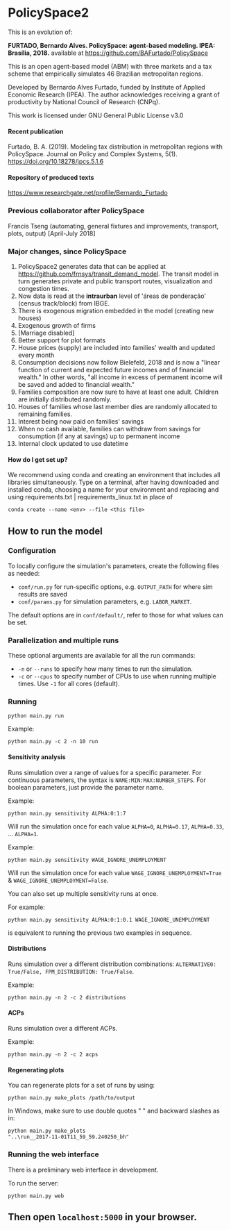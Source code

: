 # PolicySpace2

This is an evolution of:

**FURTADO, Bernardo Alves. PolicySpace: agent-based modeling. IPEA: Brasília, 2018.** available at https://github.com/BAFurtado/PolicySpace

This is an open agent-based model (ABM) with three markets and a tax scheme that empirically simulates 46 Brazilian
metropolitan regions.

Developed by Bernardo Alves Furtado, funded by Institute of Applied Economic Research (IPEA).
The author acknowledges receiving a grant of productivity by National Council of Research (CNPq).

This work is licensed under GNU General Public License v3.0

#### Recent publication

Furtado, B. A. (2019). Modeling tax distribution in metropolitan regions with PolicySpace. Journal on Policy and Complex Systems, 5(1). https://doi.org/10.18278/jpcs.5.1.6

#### Repository of produced texts
https://www.researchgate.net/profile/Bernardo_Furtado

### Previous collaborator after PolicySpace
Francis Tseng (automating, general fixtures and improvements, transport, plots, output) [April-July 2018]

### Major changes, since PolicySpace

1. PolicySpace2 generates data that can be applied at https://github.com/frnsys/transit_demand_model. 
The transit model in turn generates private and public transport routes, visualization and congestion times.
2. Now data is read at the **intraurban** level of 'áreas de ponderação' (census track/block) from IBGE.
3. There is exogenous migration embedded in the model (creating new houses)
4. Exogenous growth of firms
5. [Marriage disabled]
6. Better support for plot formats
7. House prices (supply) are included into families' wealth and updated every month
8. Consumption decisions now follow Bielefeld, 2018 and is now a 
"linear function of current and expected future incomes and of financial wealth." In other words, 
"all income in excess of permanent income will be saved and added to financial wealth."
9. Families composition are now sure to have at least one adult. Children are initially distributed randomly.
10. Houses of families whose last member dies are randomly allocated to remaining families.
11. Interest being now paid on families' savings
12. When no cash available, families can withdraw from savings for consumption (if any at savings) 
up to permanent income
13. Internal clock updated to use datetime

#### How do I get set up?

We recommend using conda  and creating an environment that includes all libraries simultaneously.
Type on a terminal, after having downloaded and installed conda, choosing a name for your environment and replacing 
<env> and using requirements.txt | requirements_linux.txt in place of <this file>

`conda create --name <env> --file <this file>`

## How to run the model ##

### Configuration

To locally configure the simulation's parameters, create the following files as needed:

- `conf/run.py` for run-specific options, e.g. `OUTPUT_PATH` for where sim results are saved
- `conf/params.py` for simulation parameters, e.g. `LABOR_MARKET`.

The default options are in `conf/default/`, refer to those for what values can be set.

### Parallelization and multiple runs

These optional arguments are available for all the run commands:

- `-n` or `--runs` to specify how many times to run the simulation.
- `-c` or `--cpus` to specify number of CPUs to use when running multiple times. Use `-1` for all cores (default).

### Running

```
python main.py run
```

Example:

```
python main.py -c 2 -n 10 run
```

#### Sensitivity analysis

Runs simulation over a range of values for a specific parameter. For continuous parameters, the syntax is
`NAME:MIN:MAX:NUMBER_STEPS`. For boolean parameters, just provide the parameter name.

Example:

```
python main.py sensitivity ALPHA:0:1:7
```

Will run the simulation once for each value `ALPHA=0`, `ALPHA=0.17`, `ALPHA=0.33`, ... `ALPHA=1`.

Example:

```
python main.py sensitivity WAGE_IGNORE_UNEMPLOYMENT
```

Will run the simulation once for each value `WAGE_IGNORE_UNEMPLOYMENT=True` & `WAGE_IGNORE_UNEMPLOYMENT=False`.

You can also set up multiple sensitivity runs at once.

For example:

```
python main.py sensitivity ALPHA:0:1:0.1 WAGE_IGNORE_UNEMPLOYMENT
```

is equivalent to running the previous two examples in sequence.


#### Distributions

Runs simulation over a different distribution combinations: `ALTERNATIVE0: True/False, FPM_DISTRIBUTION: True/False`.

Example:

```
python main.py -n 2 -c 2 distributions
```

#### ACPs

Runs simulation over a different ACPs.

Example:

```
python main.py -n 2 -c 2 acps
```

#### Regenerating plots

You can regenerate plots for a set of runs by using:

```
python main.py make_plots /path/to/output
```

In Windows, make sure to use double quotes " " and backward slashes as in:

```
python main.py make_plots
"..\run__2017-11-01T11_59_59.240250_bh"
```

### Running the web interface

There is a preliminary web interface in development.

To run the server:

```
python main.py web
```

Then open `localhost:5000` in your browser.
---
